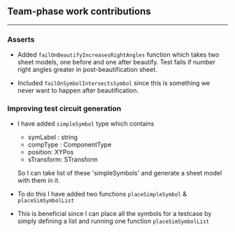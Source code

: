  ## Team-phase work contributions

 ---------------------

 ### Asserts
  - Added `failOnBeautifyIncreasesRightAngles` function which takes two sheet models, one before and one after beautify. Test fails if number right angles greater in post-beautification sheet.


 - Included `failOnSymbolIntersectsSymbol` since this is something we never want to happen after beautification.


 ### Improving test circuit generation

  - I have added `simpleSymbol` type which contains

    -   symLabel : string
    -   compType : ComponentType
    -   position: XYPos
    -   sTransform: STransform
    
    So I can take list of these 'simpleSymbols' and generate a sheet model with them in it.

 - To do this I have added two functions `placeSimpleSymbol` & `placeSimSymbolList`

  - This is beneficial since I can place all the symbols for a testcase by simply defining a list and running one function `placeSimSymbolList`
